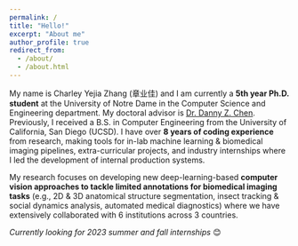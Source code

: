 ```yaml
---
permalink: /
title: "Hello!"
excerpt: "About me"
author_profile: true
redirect_from: 
  - /about/
  - /about.html
---
```



My name is Charley Yejia Zhang (章业佳) and I am currently a **5th year Ph.D. student** at the University of Notre Dame in the Computer Science and Engineering department. 
My doctoral advisor is [Dr. Danny Z. Chen](https://engineering.nd.edu/faculty/danny-chen/).
Previously, I received a B.S. in Computer Engineering from the University of California, San Diego (UCSD). 
I have over **8 years of coding experience** from research, making tools for in-lab machine learning & biomedical imaging pipelines, extra-curricular projects, and industry internships where I led the development of internal production systems. 

My research focuses on developing new deep-learning-based **computer vision approaches to tackle limited annotations for biomedical imaging tasks** (e.g., 2D & 3D anatomical structure segmentation, insect tracking & social dynamics analysis, automated medical diagnostics) where we have extensively collaborated with 6 institutions across 3 countries.  



*Currently looking for 2023 summer and fall internships* 😊  




